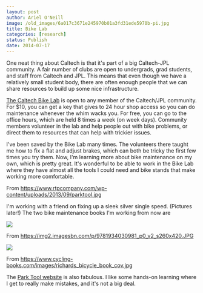 ```yaml
---
layout: post
author: Ariel O'Neill
image: /old_images/6a017c3671e245970b01a3fd31ede5970b-pi.jpg
title: Bike Lab
categories: [research]
status: Publish
date: 2014-07-17
---
```



One neat thing about Caltech is that it's part of a big Caltech-JPL community. A fair number of clubs are open to undergrads, grad students, and staff from Caltech and JPL. This means that even though we have a relatively small student body, there are often enough people that we can share resources to build up some nice infrastructure.

[The Caltech Bike Lab](https://caltechbikelab.blogspot.com/p/about-club.html) is open to any member of the Caltech/JPL community. For $10, you can get a key that gives to 24 hour shop access so you can do maintenance whenever the whim wacks you. For free, you can go to the office hours, which are held 8 times a week (on week days). Community members volunteer in the lab and help people out with bike problems, or direct them to resources that can help with trickier issues.

I've been saved by the Bike Lab many times. The volunteers there taught me how to fix a flat and adjust brakes, which can both be tricky the first few times you try them. Now, I'm learning more about bike maintenance on my own, which is pretty great. It's wonderful to be able to work in the Bike Lab where they have almost all the tools I could need and bike stands that make working more comfortable.

From https://www.rtpcompany.com/wp-content/uploads/2013/09/parktool.jpg

I'm working with a friend on fixing up a sleek silver single speed. (Pictures later!) The two bike maintenance books I'm working from now are


![](/old_images/6a017c3671e245970b01a73decf758970d-pi.jpg)

From https://img2.imagesbn.com/p/9781934030981_p0_v2_s260x420.JPG


![](/old_images/6a017c3671e245970b01a3fd31efe3970b-pi.jpg)

From https://www.cycling-books.com/images/richards_bicycle_book_cov.jpg

The [Park Tool website](https://www.parktool.com/blog/repair-help) is also fabulous. I like some hands-on learning where I get to really make mistakes, and it's not a big deal.

